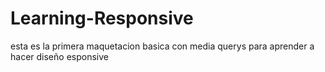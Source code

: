 # Learning-Responsive

esta es la primera maquetacion basica con media querys para aprender a hacer diseño esponsive
